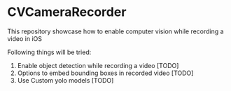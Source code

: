 # CVCameraRecorder
This repository showcase how to enable computer vision while recording a video in iOS

Following things will be tried:

1) Enable object detection while recording a video [TODO]
2) Options to embed bounding boxes in recorded video [TODO]
3) Use Custom yolo models [TODO]
